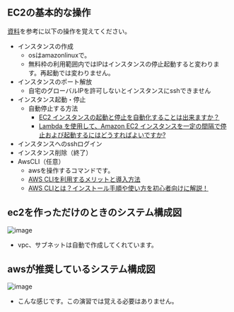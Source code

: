 ## EC2の基本的な操作
[資料](https://github.com/kichiram/aws)を参考に以下の操作を覚えてください。
- インスタンスの作成
  - osはamazonlinuxで。
  - 無料枠の利用範囲内ではIPはインスタンスの停止起動すると変わります。再起動では変わりません。
- インスタンスのポート解放
  - 自宅のグローバルIPを許可しないとインスタンスにsshできません 
- インスタンス起動・停止
  - 自動停止する方法
    - [EC2 インスタンスの起動と停止を自動化することは出来ますか？](https://dev.classmethod.jp/articles/tsnote-ec2-ssm-automation/)
    - [Lambda を使用して、Amazon EC2 インスタンスを一定の間隔で停止および起動するにはどうすればよいですか?](https://dev.classmethod.jp/articles/tsnote-ec2-ssm-automation/)
- インスタンスへのsshログイン
- インスタンス削除（終了）
- AwsCLI（任意）
  - awsを操作するコマンドです。
  - [AWS CLIを利用するメリットと導入方法](https://www.cloudsolution.tokai-com.co.jp/white-paper/2021/0617-239.html)
  - [AWS CLIとは？インストール手順や使い方を初心者向けに解説！](https://udemy.benesse.co.jp/development/system/aws-cli.html)
　
## ec2を作っただけのときのシステム構成図
![image](https://user-images.githubusercontent.com/20149115/163699566-6b8a83c3-ca91-4e92-bd6f-be10d0d5bb13.png)
- vpc、サブネットは自動で作成してくれています。

## awsが推奨しているシステム構成図
![image](https://user-images.githubusercontent.com/20149115/163699639-9ffaef8b-3363-42e3-832b-9e92907ae501.png)
- こんな感じです。この演習では覚える必要はありません。
